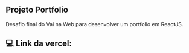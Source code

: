 ## Projeto Portfolio

Desafio final do Vai na Web para desenvolver um portfolio em ReactJS.

## 💻 Link da vercel:



